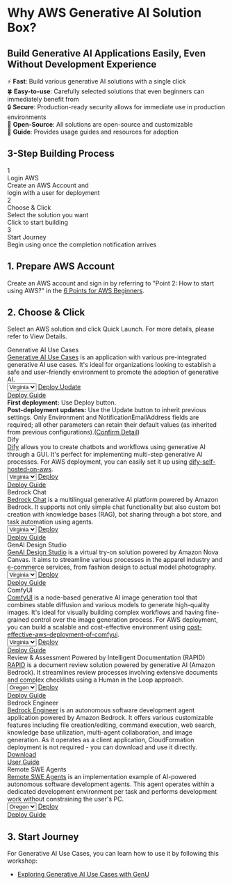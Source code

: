 # Why AWS Generative AI Solution Box?

## Build Generative AI Applications Easily, Even Without Development Experience

:zap: **Fast**: Build various generative AI solutions with a single click  
:four_leaf_clover: **Easy-to-use**: Carefully selected solutions that even beginners can immediately benefit from  
:lock: **Secure**: Production-ready security allows for immediate use in production environments  
:hammer: **Open-Source**: All solutions are open-source and customizable  
:book: **Guide**: Provides usage guides and resources for adoption  

## 3-Step Building Process

<div class="steps-container">
  <div class="step-card">
    <div class="step-number">1</div>
    <div class="step-title">Login AWS</div>
    <div class="step-description">Create an AWS Account and<br/>login with a user for deployment</div>
  </div>
  <div class="step-card">
    <div class="step-number">2</div>
    <div class="step-title">Choose & Click</div>
    <div class="step-description">Select the solution you want<br/>Click to start building</div>
  </div>
  <div class="step-card">
    <div class="step-number">3</div>
    <div class="step-title">Start Journey</div>
    <div class="step-description">Begin using once the completion notification arrives</div>
  </div>
</div>

## 1. Prepare AWS Account

Create an AWS account and sign in by referring to "Point 2: How to start using AWS?" in the [6 Points for AWS Beginners](https://aws.amazon.com/getting-started/fundamentals-core-concepts/).

## 2. Choose & Click

Select an AWS solution and click Quick Launch. For more details, please refer to View Details.

<div class="solution-card">
  <div class="solution-card__image">
    <!-- <img src="/assets/images/generative-ai-use-cases.png" alt="Generative AI Use Cases Screenshot"> -->
  </div>
  <div class="solution-card__content">
    <div class="solution-card__title">Generative AI Use Cases</div>
    <div class="solution-card__description">
      <a href="https://github.com/aws-samples/generative-ai-use-cases-jp" target="_blank">Generative AI Use Cases</a> is an application with various pre-integrated generative AI use cases. It's ideal for organizations looking to establish a safe and user-friendly environment to promote the adoption of generative AI.
    </div>
    <div class="solution-card__actions">
      <div class="deployment-container">
        <select class="region-selector">
          <option value="us-east-1">Virginia</option>
          <option value="us-west-2">Oregon</option>
          <option value="ap-northeast-1">Tokyo</option>
          <option value="ap-northeast-3">Osaka</option>
        </select>
        <a href="https://us-east-1.console.aws.amazon.com/cloudformation/home#/stacks/create/review?stackName=GenUDeploymentStack&templateURL=https://aws-ml-jp.s3.ap-northeast-1.amazonaws.com/asset-deployments/GenUDeploymentStack.yaml" class="deployment-button md-button" target="_blank">
          <i class="fa-solid fa-rocket"></i> Deploy
        </a>
        <a href="https://us-east-1.console.aws.amazon.com/cloudformation/home#/stacks/create/review?stackName=GenUDeploymentStack&templateURL=https://aws-ml-jp.s3.ap-northeast-1.amazonaws.com/asset-deployments/GenUDeploymentStack.yaml&UsePreviousDeploymentParameter=true" class="deployment-button md-button" target="_blank">
          <i class="fa-solid fa-sync"></i> Update
        </a>
      </div>
      <a href="solutions/generative-ai-use-cases/" class="detail-button">
        <i class="fa-solid fa-file-lines"></i>
        Deploy Guide
      </a>
    </div>
    <div class="deployment-help">
      <strong>First deployment:</strong> Use Deploy button.<br>
      <strong>Post-deployment updates:</strong> Use the Update button to inherit previous settings. Only Environment and NotificationEmailAddress fields are required; all other parameters can retain their default values (as inherited from previous configurations).(<a href="solutions/generative-ai-use-cases-update/" target="_blank">Confirm Detail</a>)
    </div>
  </div>
</div>

<div class="solution-card">
  <div class="solution-card__image">
    <!-- <img src="/assets/images/dify.png" alt="Dify Screenshot"> -->
  </div>
  <div class="solution-card__content">
    <div class="solution-card__title">Dify</div>
    <div class="solution-card__description">
      <a href="https://dify.ai" target="_blank">Dify</a> allows you to create chatbots and workflows using generative AI through a GUI. It's perfect for implementing multi-step generative AI processes. For AWS deployment, you can easily set it up using <a href="https://github.com/aws-samples/dify-self-hosted-on-aws" target="_blank">dify-self-hosted-on-aws</a>.
    </div>
    <div class="solution-card__actions">
      <div class="deployment-container">
        <select class="region-selector">
          <option value="us-east-1">Virginia</option>
          <option value="us-west-2">Oregon</option>
          <option value="ap-northeast-1">Tokyo</option>
          <option value="ap-northeast-3">Osaka</option>
        </select>
        <a href="https://us-east-1.console.aws.amazon.com/cloudformation/home#/stacks/create/review?stackName=DifyDeploymentStack&templateURL=https://aws-ml-jp.s3.ap-northeast-1.amazonaws.com/asset-deployments/DifyDeploymentStack.yaml" class="deployment-button md-button" target="_blank">
          <i class="fa-solid fa-rocket"></i> Deploy
        </a>
      </div>
      <a href="solutions/dify/" class="detail-button">
        <i class="fa-solid fa-file-lines"></i>
        Deploy Guide
      </a>
    </div>
  </div>
</div>

<div class="solution-card">
  <div class="solution-card__image">
    <!-- <img src="/assets/images/bedrock-chat.png" alt="Bedrock Chat Screenshot"> -->
  </div>
  <div class="solution-card__content">
    <div class="solution-card__title">Bedrock Chat</div>
    <div class="solution-card__description">
      <a href="https://github.com/aws-samples/bedrock-chat" target="_blank">Bedrock Chat</a> is a multilingual generative AI platform powered by Amazon Bedrock. It supports not only simple chat functionality but also custom bot creation with knowledge bases (RAG), bot sharing through a bot store, and task automation using agents.
    </div>
    <div class="solution-card__actions">
      <div class="deployment-container">
        <select class="region-selector">
          <option value="us-east-1">Virginia</option>
          <option value="us-west-2">Oregon</option>
          <option value="ap-northeast-1">Tokyo</option>
          <option value="ap-northeast-3">Osaka</option>
        </select>
        <a href="https://us-east-1.console.aws.amazon.com/cloudformation/home#/stacks/create/review?stackName=BrChatDeploymentStack&templateURL=https://aws-ml-jp.s3.ap-northeast-1.amazonaws.com/asset-deployments/BrChatDeploymentStack.yaml" class="deployment-button md-button" target="_blank">
          <i class="fa-solid fa-rocket"></i> Deploy
        </a>
      </div>
      <a href="solutions/brchat/" class="detail-button">
        <i class="fa-solid fa-file-lines"></i>
        Deploy Guide
      </a>
    </div>
  </div>
</div>

<div class="solution-card">
  <div class="solution-card__image">
    <!-- <img src="/assets/images/genai-design-studio.png" alt="GenAI Design Studio Screenshot"> -->
  </div>
  <div class="solution-card__content">
    <div class="solution-card__title">GenAI Design Studio</div>
    <div class="solution-card__description">
      <a href="https://github.com/aws-samples/sample-genai-design-studio" target="_blank">GenAI Design Studio</a> is a virtual try-on solution powered by Amazon Nova Canvas. It aims to streamline various processes in the apparel industry and e-commerce services, from fashion design to actual model photography.
    </div>
    <div class="solution-card__actions">
      <div class="deployment-container">
        <select class="region-selector">
          <option value="us-east-1">Virginia</option>
          <option value="us-west-2">Oregon</option>
          <option value="ap-northeast-1">Tokyo</option>
          <option value="ap-northeast-3">Osaka</option>
        </select>
        <a href="https://us-east-1.console.aws.amazon.com/cloudformation/home#/stacks/create/review?stackName=GenStudioDeploymentStack&templateURL=https://aws-ml-jp.s3.ap-northeast-1.amazonaws.com/asset-deployments/GenStudioDeploymentStack.yaml" class="deployment-button md-button" target="_blank">
          <i class="fa-solid fa-rocket"></i> Deploy
        </a>
      </div>
      <a href="solutions/genai-design-studio/" class="detail-button">
        <i class="fa-solid fa-file-lines"></i>
        Deploy Guide
      </a>
    </div>
  </div>
</div>

<div class="solution-card">
  <div class="solution-card__image">
    <!-- <img src="/assets/images/comfyui.png" alt="ComfyUI Screenshot"> -->
  </div>
  <div class="solution-card__content">
    <div class="solution-card__title">ComfyUI</div>
    <div class="solution-card__description">
      <a href="https://github.com/comfyanonymous/ComfyUI" target="_blank">ComfyUI</a> is a node-based generative AI image generation tool that combines stable diffusion and various models to generate high-quality images. It's ideal for visually building complex workflows and having fine-grained control over the image generation process. For AWS deployment, you can build a scalable and cost-effective environment using <a href="https://github.com/aws-samples/cost-effective-aws-deployment-of-comfyui" target="_blank">cost-effective-aws-deployment-of-comfyui</a>.
    </div>
    <div class="solution-card__actions">
      <div class="deployment-container">
        <select class="region-selector">
          <option value="us-east-1">Virginia</option>
          <option value="us-west-2">Oregon</option>
          <option value="ap-northeast-1">Tokyo</option>
          <option value="ap-northeast-3">Osaka</option>
        </select>
        <a href="https://us-east-1.console.aws.amazon.com/cloudformation/home#/stacks/create/review?stackName=ComfyUIDeploymentStack&templateURL=https://aws-ml-jp.s3.ap-northeast-1.amazonaws.com/asset-deployments/ComfyUIDeploymentStack.yaml" class="deployment-button md-button" target="_blank">
          <i class="fa-solid fa-rocket"></i> Deploy
        </a>
      </div>
      <a href="solutions/comfyui/" class="detail-button">
        <i class="fa-solid fa-file-lines"></i>
        Deploy Guide
      </a>
    </div>
  </div>
</div>

<div class="solution-card">
  <div class="solution-card__image">
    <!-- <img src="/assets/images/rapid.png" alt="RAPID Screenshot"> -->
  </div>
  <div class="solution-card__content">
    <div class="solution-card__title">Review & Assessment Powered by Intelligent Documentation (RAPID)</div>
    <div class="solution-card__description">
      <a href="https://github.com/aws-samples/review-and-assessment-powered-by-intelligent-documentation" target="_blank">RAPID</a> is a document review solution powered by generative AI (Amazon Bedrock). It streamlines review processes involving extensive documents and complex checklists using a Human in the Loop approach.
    </div>
    <div class="solution-card__actions">
      <div class="deployment-container">
        <select class="region-selector">
          <option value="us-west-2">Oregon</option>
          <option value="us-east-1">Virginia</option>
          <option value="ap-northeast-1">Tokyo</option>
          <option value="ap-northeast-3">Osaka</option>
        </select>
        <a href="https://ap-northeast-1.console.aws.amazon.com/cloudformation/home#/stacks/create/review?stackName=RapidDeploymentStack&templateURL=https://aws-ml-jp.s3.ap-northeast-1.amazonaws.com/asset-deployments/RapidDeploymentStack.yaml" class="deployment-button md-button" target="_blank">
          <i class="fa-solid fa-rocket"></i> Deploy
        </a>
      </div>
      <a href="solutions/rapid/" class="detail-button">
        <i class="fa-solid fa-file-lines"></i>
        Deploy Guide
      </a>
    </div>
  </div>
</div>

<div class="solution-card">
  <div class="solution-card__image">
    <!-- <img src="/assets/images/bedrock-engineer.png" alt="Bedrock Engineer Screenshot"> -->
  </div>
  <div class="solution-card__content">
    <div class="solution-card__title">Bedrock Engineer</div>
    <div class="solution-card__description">
      <a href="https://github.com/aws-samples/bedrock-engineer" target="_blank">Bedrock Engineer</a> is an autonomous software development agent application powered by Amazon Bedrock. It offers various customizable features including file creation/editing, command execution, web search, knowledge base utilization, multi-agent collaboration, and image generation. As it operates as a client application, CloudFormation deployment is not required - you can download and use it directly.
    </div>
    <div class="solution-card__actions">
      <div class="download-container">
        <a href="https://github.com/aws-samples/bedrock-engineer/releases/latest" class="download-button md-button" target="_blank">
          <i class="fa-solid fa-download"></i> Download
        </a>
      </div>
      <a href="solutions/bedrock-engineer/" class="detail-button">
        <i class="fa-solid fa-file-lines"></i>
        User Guide
      </a>
    </div>
  </div>
</div>

<div class="solution-card">
  <div class="solution-card__image">
    <!-- <img src="/assets/images/remote-swe-agents.png" alt="Remote SWE Agents Screenshot"> -->
  </div>
  <div class="solution-card__content">
    <div class="solution-card__title">Remote SWE Agents</div>
    <div class="solution-card__description">
      <a href="https://github.com/aws-samples/remote-swe-agents" target="_blank">Remote SWE Agents</a> is an implementation example of AI-powered autonomous software development agents. This agent operates within a dedicated development environment per task and performs development work without constraining the user's PC.
    </div>
    <div class="solution-card__actions">
      <div class="deployment-container">
        <select class="region-selector">
          <option value="us-west-2">Oregon</option>
          <option value="us-east-1">Virginia</option>
          <option value="ap-northeast-1">Tokyo</option>
          <option value="ap-northeast-3">Osaka</option>
        </select>
        <a href="https://us-west-2.console.aws.amazon.com/cloudformation/home#/stacks/create/review?stackName=RemoteSweDeploymentStack&templateURL=https://aws-ml-jp.s3.ap-northeast-1.amazonaws.com/asset-deployments/RemoteSweDeploymentStack.yaml" class="deployment-button md-button" target="_blank">
          <i class="fa-solid fa-rocket"></i> Deploy
        </a>
      </div>
      <a href="solutions/remote-swe-agents/" class="detail-button">
        <i class="fa-solid fa-file-lines"></i>
        Deploy Guide
      </a>
    </div>
  </div>
</div>


## 3. Start Journey

For Generative AI Use Cases, you can learn how to use it by following this workshop:

* [Exploring Generative AI Use Cases with GenU](https://catalog.us-east-1.prod.workshops.aws/workshops/58088ef5-d47c-441d-ae65-e44ff1d6a92b/en-US)
